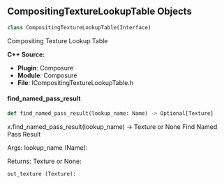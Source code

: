 ## CompositingTextureLookupTable Objects

```python
class CompositingTextureLookupTable(Interface)
```

Compositing Texture Lookup Table

**C++ Source:**

- **Plugin**: Composure
- **Module**: Composure
- **File**: ICompositingTextureLookupTable.h

<a id="unreal.CompositingTextureLookupTable.find_named_pass_result"></a>

#### find_named_pass_result

```python
def find_named_pass_result(lookup_name: Name) -> Optional[Texture]
```

x.find_named_pass_result(lookup_name) -> Texture or None
Find Named Pass Result

Args:
    lookup_name (Name): 

Returns:
    Texture or None: 

    out_texture (Texture):

<a id="unreal.MovieSceneComposureExportClient"></a>
